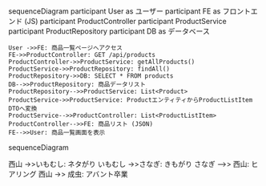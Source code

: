 <div class="mermaid">
sequenceDiagram
    participant User as ユーザー
    participant FE as フロントエンド (JS)
    participant ProductController
    participant ProductService
    participant ProductRepository
    participant DB as データベース

    User ->>FE: 商品一覧ページへアクセス
    FE->>ProductController: GET /api/products
    ProductController->>ProductService: getAllProducts()
    ProductService->>ProductRepository: findAll()
    ProductRepository->>DB: SELECT * FROM products
    DB-->>ProductRepository: 商品データリスト
    ProductRepository-->>ProductService: List<Product>
    ProductService->>ProductService: ProductエンティティからProductListItem DTOへ変換
    ProductService-->>ProductController: List<ProductListItem>
    ProductController-->>FE: 商品リスト (JSON)
    FE-->>User: 商品一覧画面を表示
</div>

<div class="mermaid">
sequenceDiagram

   西山 ->>いもむし: ネタがり
   いもむし ->>さなぎ: きもがり
   さなぎ -->> 西山: ヒアリング
   西山 ->> 成虫: アバント卒業
</div>